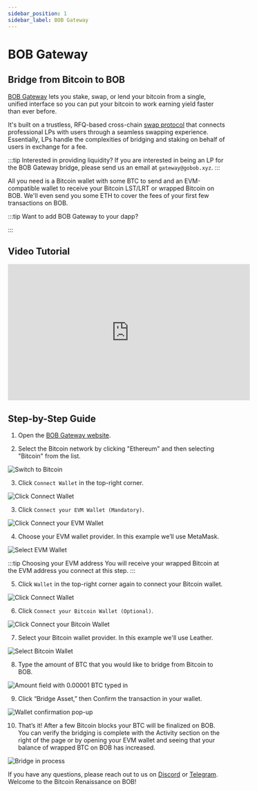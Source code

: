 ```yaml
---
sidebar_position: 1
sidebar_label: BOB Gateway
---
```


# BOB Gateway

## Bridge from Bitcoin to BOB

[BOB Gateway](https://app.gobob.xyz) lets you stake, swap, or lend your bitcoin from a single, unified interface so you can put your bitcoin to work earning yield faster than ever before.

It's built on a trustless, RFQ-based cross-chain [swap protocol](../../../build/examples/btc-swap/) that connects professional LPs with users through a seamless swapping experience. Essentially, LPs handle the complexities of bridging and staking on behalf of users in exchange for a fee.

:::tip Interested in providing liquidity?
If you are interested in being an LP for the BOB Gateway bridge, please send us an email at `gateway@gobob.xyz`.
:::

All you need is a Bitcoin wallet with some BTC to send and an EVM-compatible wallet to receive your Bitcoin LST/LRT or wrapped Bitcoin on BOB. We'll even send you some ETH to cover the fees of your first few transactions on BOB.

:::tip Want to add BOB Gateway to your dapp?

<!--TODO: Fix doc link-->
<!--Check out our guide to see how you can [integrate BOB Gateway into your dapp](../../../build/bob-sdk/gateway.md).-->

:::

## Video Tutorial

<iframe width="560" height="315" src="https://www.youtube.com/embed/xExdId-s4xA?playlist=xExdId-s4xA" frameborder="0" allow="accelerometer; autoplay; clipboard-write; encrypted-media; gyroscope; picture-in-picture" allowfullscreen></iframe>

## Step-by-Step Guide

1. Open the [BOB Gateway website](https://bob-fusion-git-feat-external-bridges-interlay.vercel.app/bridge?type=deposit).

2. Select the Bitcoin network by clicking "Ethereum" and then selecting "Bitcoin" from the list.

![Switch to Bitcoin](./bitcoin-bridge-01.png)

3. Click `Connect Wallet` in the top-right corner.

![Click Connect Wallet](./bitcoin-bridge-02.png)

3. Click `Connect your EVM Wallet (Mandatory)`.

![Click Connect your EVM Wallet](./bitcoin-bridge-03.png)

4. Choose your EVM wallet provider. In this example we’ll use MetaMask.

![Select EVM Wallet](./bitcoin-bridge-04.png)

:::tip Choosing your EVM address
You will receive your wrapped Bitcoin at the EVM address you connect at this step.
:::

5. Click `Wallet` in the top-right corner again to connect your Bitcoin wallet.

![Click Connect Wallet](./bitcoin-bridge-05.png)

6. Click `Connect your Bitcoin Wallet (Optional)`.

![Click Connect your Bitcoin Wallet](./bitcoin-bridge-06.png)

7. Select your Bitcoin wallet provider. In this example we'll use Leather.

![Select Bitcoin Wallet](./bitcoin-bridge-07.png)

8. Type the amount of BTC that you would like to bridge from Bitcoin to BOB.

![Amount field with 0.00001 BTC typed in](./bitcoin-bridge-08.png)

9. Click “Bridge Asset,” then Confirm the transaction in your wallet.

![Wallet confirmation pop-up](./bitcoin-bridge-09.png)

10. That’s it! After a few Bitcoin blocks your BTC will be finalized on BOB. You can verify the bridging is complete with the Activity section on the right of the page or by opening your EVM wallet and seeing that your balance of wrapped BTC on BOB has increased.

![Bridge in process](./bitcoin-bridge-10.png)

If you have any questions, please reach out to us on [Discord](https://discord.gg/gobob) or [Telegram](https://t.me/+CyIcLW2nfaFlNDc1). Welcome to the Bitcoin Renaissance on BOB!
